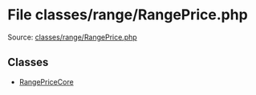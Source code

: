 File classes/range/RangePrice.php
=========

Source: [classes/range/RangePrice.php](https://github.com/PrestaShop/PrestaShop/blob/1.6.0.14/classes/range/RangePrice.php)


Classes
-------

* [RangePriceCore](class.RangePriceCore.md)

